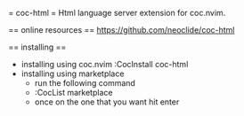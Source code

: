 
= coc-html =
Html language server extension for coc.nvim.

== online resources ==
https://github.com/neoclide/coc-html

== installing ==
* installing using coc.nvim
	:CocInstall coc-html
* installing using marketplace
	- run the following command
	- :CocList marketplace
	- once on the one that you want hit enter


